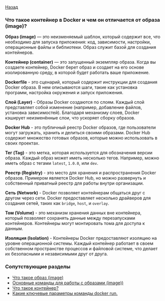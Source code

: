 [Назад](./questions.md)

### Что такое контейнер в Docker и чем он отличается от образа (image)?

**Образ (image)** — это неизменяемый шаблон, который содержит все, что необходимо для запуска приложения: 
код, зависимости, настройки, операционные файлы и библиотеки. Образ служит базой для создания контейнеров.

**Контейнер (container)** — это запущенный экземпляр образа. Когда вы создаете контейнер, Docker берет образ 
и создает на его основе изолированную среду, в которой будет работать ваше приложение.

**Dockerfile** - это сценарий, который содержит инструкции для создания Docker образа. В нем описываются шаги, 
такие как установка программ, настройка окружения и запуск приложения.

**Слой (Layer)** - Образы Docker создаются по слоям. Каждый слой представляет собой изменение (например, 
добавление файлов, установка зависимостей). Благодаря механизму слоев, Docker кэширует неизменённые слои, 
что ускоряет сборку образов.

**Docker Hub** - это публичный реестр Docker образов, где пользователи могут загружать, хранить и делиться своими 
образами. Docker Hub содержит множество готовых образов, которые можно использовать в своих проектах.

**Тег (Tag)** - это метка, которая используется для обозначения версии образа. Каждый образ может иметь несколько 
тегов. Например, можно иметь образ с тегами `latest`, `1.0.0`, или `dev`.

**Реестр (Registry)** - это место для хранения и распространения Docker образов. Примером является Docker Hub, но 
можно развернуть и собственный приватный реестр для работы внутри организации.

**Сеть (Network)** - Docker позволяет контейнерам общаться друг с другом через сети. Docker предоставляет несколько 
драйверов для создания сетей, таких как `bridge`, `host`, и `overlay`.

**Том (Volume)** - это механизм хранения данных вне контейнера, который позволяет сохранять данные между 
перезапусками контейнеров. Контейнеры могут монтировать тома для доступа к данным.

**Изоляция (Isolation)** - Контейнеры Docker предоставляют изоляцию на уровне операционной системы. Каждый 
контейнер работает в своем собственном пространстве процессов и файловой системе, что делает их безопасными и 
независимыми друг от друга.

### Сопутствующие разделы
- [Что такое образ (image)](./02.1.image.md)
- [Основные команды для работы с образами (image))](./02.2.image-commands.md)
- [Что такое контейнер?](./03.1.container.md)
- [Какие ключевые параметры команды docker run.](./03.2.container-commands.md)
